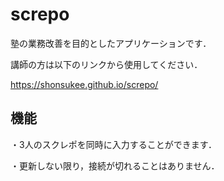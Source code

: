 # screpo
塾の業務改善を目的としたアプリケーションです．

講師の方は以下のリンクから使用してください．

https://shonsukee.github.io/screpo/

## 機能
・3人のスクレポを同時に入力することができます．

・更新しない限り，接続が切れることはありません．

